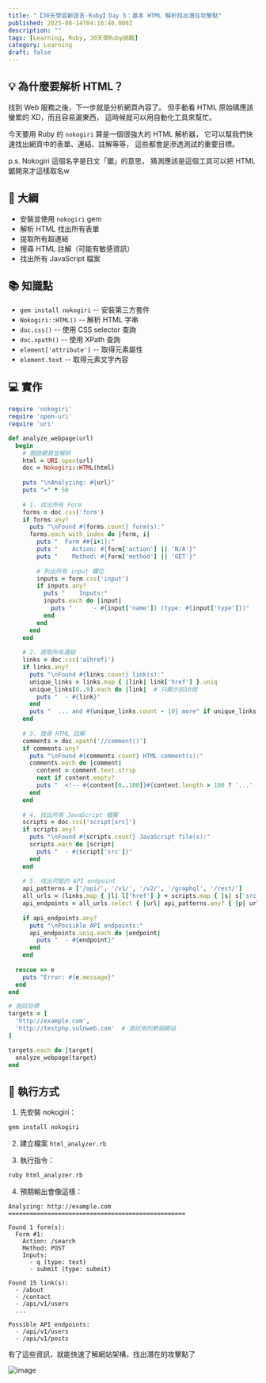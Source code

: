 ```yaml
---
title: "【30天學習新語言-Ruby】Day 5：基本 HTML 解析找出潛在攻擊點"
published: 2025-08-14T04:16:46.000Z
description: ""
tags: [Learning, Ruby, 30天學Ruby挑戰]
category: Learning
draft: false
---
```


## 💡 為什麼要解析 HTML？
找到 Web 服務之後，下一步就是分析網頁內容了。
但手動看 HTML 原始碼應該蠻累的 XD，而且容易漏東西，
這時候就可以用自動化工具來幫忙。

今天要用 Ruby 的 `nokogiri` 算是一個很強大的 HTML 解析器，
它可以幫我們快速找出網頁中的表單、連結、註解等等，
這些都會是滲透測試的重要目標。

p.s. Nokogiri 這個名字是日文「鋸」的意思，
猜測應該是這個工具可以把 HTML 鋸開來才這樣取名w

## 🎯 大綱
- 安裝並使用 `nokogiri` gem
- 解析 HTML 找出所有表單
- 提取所有超連結
- 搜尋 HTML 註解（可能有敏感資訊）
- 找出所有 JavaScript 檔案

## 📚 知識點
- `gem install nokogiri` -- 安裝第三方套件
- `Nokogiri::HTML()` -- 解析 HTML 字串
- `doc.css()` -- 使用 CSS selector 查詢
- `doc.xpath()` -- 使用 XPath 查詢
- `element['attribute']` -- 取得元素屬性
- `element.text` -- 取得元素文字內容

## 💻 實作
```ruby
require 'nokogiri'
require 'open-uri'
require 'uri'

def analyze_webpage(url)
  begin
    # 開啟網頁並解析
    html = URI.open(url)
    doc = Nokogiri::HTML(html)
    
    puts "\nAnalyzing: #{url}"
    puts "=" * 50
    
    # 1. 找出所有 Form
    forms = doc.css('form')
    if forms.any?
      puts "\nFound #{forms.count} form(s):"
      forms.each_with_index do |form, i|
        puts "  Form ##{i+1}:"
        puts "    Action: #{form['action'] || 'N/A'}"
        puts "    Method: #{form['method'] || 'GET'}"
        
        # 列出所有 input 欄位
        inputs = form.css('input')
        if inputs.any?
          puts "    Inputs:"
          inputs.each do |input|
            puts "      - #{input['name']} (type: #{input['type']})"
          end
        end
      end
    end
    
    # 2. 提取所有連結
    links = doc.css('a[href]')
    if links.any?
      puts "\nFound #{links.count} link(s):"
      unique_links = links.map { |link| link['href'] }.uniq
      unique_links[0..9].each do |link|  # 只顯示前10個
        puts "  - #{link}"
      end
      puts "  ... and #{unique_links.count - 10} more" if unique_links.count > 10
    end
    
    # 3. 搜尋 HTML 註解
    comments = doc.xpath('//comment()')
    if comments.any?
      puts "\nFound #{comments.count} HTML comment(s):"
      comments.each do |comment|
        content = comment.text.strip
        next if content.empty?
        puts "  <!-- #{content[0..100]}#{content.length > 100 ? '...' : ''} -->"
      end
    end
    
    # 4. 找出所有 JavaScript 檔案
    scripts = doc.css('script[src]')
    if scripts.any?
      puts "\nFound #{scripts.count} JavaScript file(s):"
      scripts.each do |script|
        puts "  - #{script['src']}"
      end
    end
    
    # 5. 找出可能的 API endpoint
    api_patterns = ['/api/', '/v1/', '/v2/', '/graphql', '/rest/']
    all_urls = (links.map { |l| l['href'] } + scripts.map { |s| s['src'] }).compact
    api_endpoints = all_urls.select { |url| api_patterns.any? { |p| url.include?(p) } }
    
    if api_endpoints.any?
      puts "\nPossible API endpoints:"
      api_endpoints.uniq.each do |endpoint|
        puts "  - #{endpoint}"
      end
    end
    
  rescue => e
    puts "Error: #{e.message}"
  end
end

# 測試目標
targets = [
  'http://example.com',
  'http://testphp.vulnweb.com'  # 測試用的脆弱網站
]

targets.each do |target|
  analyze_webpage(target)
end

```

## 🚀 執行方式

1. 先安裝 nokogiri：
```bash
gem install nokogiri
```

2. 建立檔案 `html_analyzer.rb`

3. 執行指令：
```bash
ruby html_analyzer.rb
```

4. 預期輸出會像這樣：

```
Analyzing: http://example.com
==================================================

Found 1 form(s):
  Form #1:
    Action: /search
    Method: POST
    Inputs:
      - q (type: text)
      - submit (type: submit)

Found 15 link(s):
  - /about
  - /contact
  - /api/v1/users
  ...

Possible API endpoints:
  - /api/v1/users
  - /api/v1/posts
```

有了這些資訊，就能快速了解網站架構，找出潛在的攻擊點了

![image](https://hackmd.io/_uploads/ByQYCfXqxg.png)
